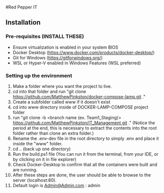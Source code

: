 #Red Pepper IT
## Installation
### Pre-requisites (INSTALL THESE)
- Ensure virtualization is enabled in your system BIOS
- Docker Desktop (https://www.docker.com/products/docker-desktop/)
- Git for Windows (https://gitforwindows.org/)
- WSL or Hyper-V enabled in Windows Features (WSL preferred)

### Setting up the environment

1. Make a folder where you want the project to live. 
2. cd into that folder and run "git clone https://github.com/MatthewPinkston/docker-compose-lamp.git ."
3. Create a subfolder called www if it doesn't exist
4. cd into www directory inside of DOCKER-LAMP-COMPOSE project folder
5. run "git clone -b <branch name (ex. Team1_Staging)> https://github.com/MatthewPinkston/IT_Management.git ." (Notice the period at the end, this is necessary to extract the contents into the root folder rather than clone an extra folder.)
6. Rename the .env-dev file in the root directory to simply .env and place it inside the "www" folder.
7. cd .. (back up one directory)
8. Run the build.ps1 file (You can run it from the terminal, from your IDE, or by clicking on it in file explorer)
9. Check Docker-Desktop to confirm that all the containers were built and are running. 
10. After these steps are done, the user should be able to browse to the server (localhost:80).
11. Default login is Admin@Admin.com : admin
